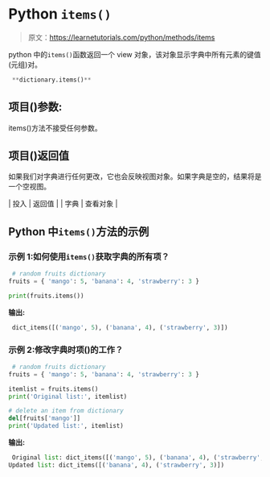 # Python `items()`

> 原文：<https://learnetutorials.com/python/methods/items>

python 中的`items()`函数返回一个 view 对象，该对象显示字典中所有元素的键值(元组)对。

```py
 **dictionary.items()** 

```

## 项目()参数:

items()方法不接受任何参数。

## 项目()返回值

如果我们对字典进行任何更改，它也会反映视图对象。如果字典是空的，结果将是一个空视图。

| 投入 | 返回值 |
| 字典 | 查看对象 |

## Python 中`items()`方法的示例

### 示例 1:如何使用`items()`获取字典的所有项？

```py
 # random fruits dictionary
fruits = { 'mango': 5, 'banana': 4, 'strawberry': 3 }

print(fruits.items()) 

```

**输出:**

```py
 dict_items([('mango', 5), ('banana', 4), ('strawberry', 3)]) 
```

### 示例 2:修改字典时项()的工作？

```py
 # random fruits dictionary
fruits = { 'mango': 5, 'banana': 4, 'strawberry': 3 }

itemlist = fruits.items()
print('Original list:', itemlist)

# delete an item from dictionary
del[fruits['mango']]
print('Updated list:', itemlist) 

```

**输出:**

```py
 Original list: dict_items([('mango', 5), ('banana', 4), ('strawberry', 3)])
Updated list: dict_items([('banana', 4), ('strawberry', 3)]) 
```